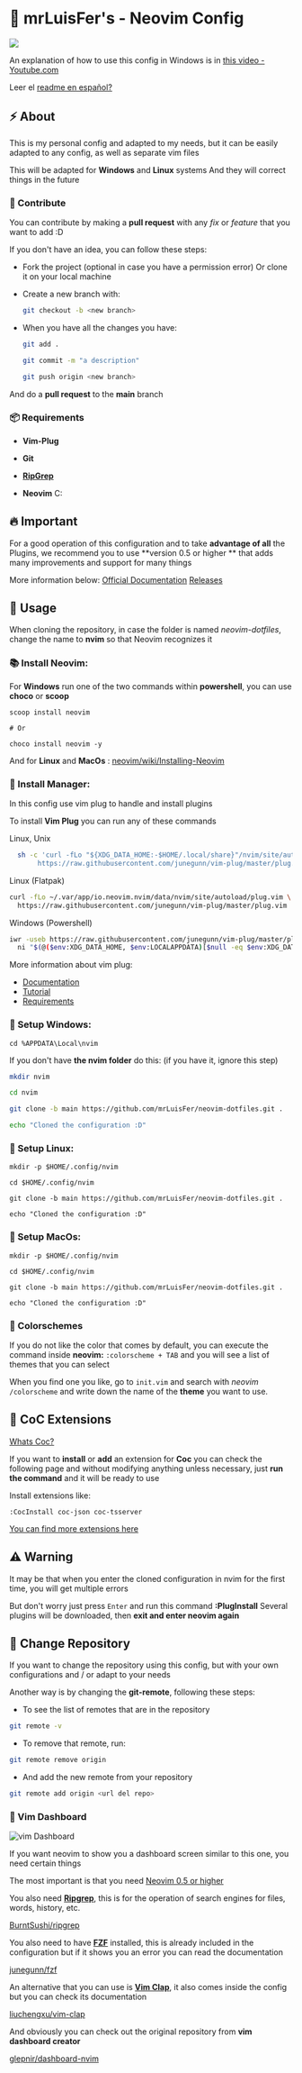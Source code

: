 # 📗 mrLuisFer's - Neovim Config
![](./doc/screenshot-init-vim.PNG)

An explanation of how to use this config in Windows is in [this video - Youtube.com](https://www.youtube.com/channel/UCw1Ipy5_P1OL0zUJMfYC7-A)

Leer el [readme en español?](./README-es.md)

## ⚡ About

This is my personal config and adapted to my needs, but it can be easily adapted to any config, as well as separate vim files

This will be adapted for **Windows** and **Linux** systems
And they will correct things in the future

### 🌱 Contribute

You can contribute by making a **pull request** with any _fix_ or _feature_ that you want to add :D

If you don't have an idea, you can follow these steps:

- Fork the project (optional in case you have a permission error)
  Or clone it on your local machine

- Create a new branch with:

  ```bash
  git checkout -b <new branch>
  ```

- When you have all the changes you have:

  ```bash
  git add .
  ```

  ```bash
  git commit -m "a description"
  ```

  ```bash
  git push origin <new branch>
  ```

And do a **pull request** to the **main** branch

### 📦 Requirements

- **Vim-Plug**

- **Git**

- [**RipGrep**](https://github.com/BurntSushi/ripgrep)

- **Neovim** C:

## 🔥 Important

For a good operation of this configuration and to take **advantage of all** the Plugins, we recommend you to use **version 0.5 or higher
** that adds many improvements and support for many things

More information below:
[Official Documentation](https://github.com/neovim/neovim/wiki/Installing-Neovim)
[Releases](https://github.com/neovim/neovim/releases)

## 🦄 Usage
When cloning the repository, in case the folder is named *neovim-dotfiles*, change the name to **nvim** so that Neovim recognizes it

### 📚 Install Neovim:
  For **Windows** run one of the two commands within **powershell**, you can use **choco** or **scoop**
  ```
  scoop install neovim
  
  # Or

  choco install neovim -y
  ```
  
  And for **Linux** and **MacOs** : [neovim/wiki/Installing-Neovim](https://github.com/neovim/neovim/wiki/Installing-Neovim)
  
### 🌙 Install Manager:
  In this config use vim plug to handle and install plugins

  To install **Vim Plug** you can run any of these commands

  Linux, Unix
  ```bash
    sh -c 'curl -fLo "${XDG_DATA_HOME:-$HOME/.local/share}"/nvim/site/autoload/plug.vim --create-dirs \
         https://raw.githubusercontent.com/junegunn/vim-plug/master/plug.vim'
  ```
  
  Linux (Flatpak)
  ```bash
  curl -fLo ~/.var/app/io.neovim.nvim/data/nvim/site/autoload/plug.vim \
    https://raw.githubusercontent.com/junegunn/vim-plug/master/plug.vim
  ```
  
  Windows (Powershell)
  ```bash
  iwr -useb https://raw.githubusercontent.com/junegunn/vim-plug/master/plug.vim |`
    ni "$(@($env:XDG_DATA_HOME, $env:LOCALAPPDATA)[$null -eq $env:XDG_DATA_HOME])/nvim-data/site/autoload/plug.vim" -Force
  ```
  
  More information about vim plug:
  - [Documentation](https://github.com/junegunn/vim-plug)
  - [Tutorial](https://github.com/junegunn/vim-plug/wiki/tutorial)
  - [Requirements](https://github.com/junegunn/vim-plug/wiki/requirements)
  
### 📘 Setup Windows:
  ```
  cd %APPDATA\Local\nvim
  ```
  
  If you don't have **the nvim folder** do this: (if you have it, ignore this step)
  ```bash
  mkdir nvim
  
  cd nvim
  ```
  
  ```bash
  git clone -b main https://github.com/mrLuisFer/neovim-dotfiles.git .
  
  echo "Cloned the configuration :D"
  ```


### 🐧 Setup Linux:
  ```
  mkdir -p $HOME/.config/nvim
  
  cd $HOME/.config/nvim
  
  git clone -b main https://github.com/mrLuisFer/neovim-dotfiles.git .
  
  echo "Cloned the configuration :D"
  ```

### 🍎 Setup MacOs:
  ```
  mkdir -p $HOME/.config/nvim
  
  cd $HOME/.config/nvim
  
  git clone -b main https://github.com/mrLuisFer/neovim-dotfiles.git .
  
  echo "Cloned the configuration :D"
  ```

### 🌈 Colorschemes
If you do not like the color that comes by default, you can execute the command inside **neovim:** `:colorscheme + TAB` and you will see a list of themes that you can select

When you find one you like, go to `init.vim` and search with *neovim* `/colorscheme` and write down the name of the **theme** you want to use.

## 🐊 CoC Extensions
[Whats Coc?](https://github.com/neoclide/coc.nvim)

If you want to **install** or **add** an extension for **Coc** you can check the following page and without modifying anything unless necessary, just **run the command** and it will be ready to use

Install extensions like:

```
:CocInstall coc-json coc-tsserver
```
[You can find more extensions here](https://github.com/neoclide/coc.nvim/wiki/Using-coc-extensions)

## ⚠ Warning

It may be that when you enter the cloned configuration in nvim for the first time, you will get multiple errors

But don't worry just press `Enter` and run this command **:PlugInstall**
Several plugins will be downloaded, then **exit and enter neovim again**


## 🐙 Change Repository

If you want to change the repository using this config, but with your own configurations and / or adapt to your needs

Another way is by changing the **git-remote**, following these steps:

- To see the list of remotes that are in the repository
```bash
git remote -v
```

- To remove that remote, run:
```bash
git remote remove origin
```

- And add the new remote from your repository
```bash
git remote add origin <url del repo>
```

### 📔 Vim Dashboard
![vim Dashboard](./doc/dashboard.png)

If you want neovim to show you a dashboard screen similar to this one, you need certain things

The most important is that you need [Neovim 0.5 or higher](https://github.com/neovim/neovim/wiki/Installing-Neovim)

You also need **[Ripgrep](https://github.com/BurntSushi/ripgrep)**, this is for the operation of search engines for files, words, history, etc.

[BurntSushi/ripgrep](https://github.com/BurntSushi/ripgrep)

You also need to have **[FZF](https://github.com/junegunn/fzf)** installed, this is already included in the configuration but if it shows you an error you can read the documentation

[junegunn/fzf](https://github.com/junegunn/fzfv)

An alternative that you can use is **[Vim Clap](https://github.com/liuchengxu/vim-clap/)**, it also comes inside the config but you can check its documentation

[liuchengxu/vim-clap](https://github.com/liuchengxu/vim-clap/)

And obviously you can check out the original repository from **vim dashboard creator**

[glepnir/dashboard-nvim](https://github.com/glepnir/dashboard-nvim)
